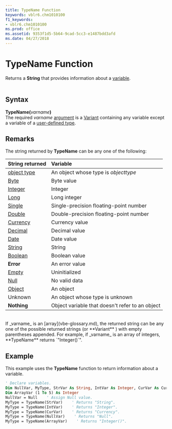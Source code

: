 ```yaml
---
title: TypeName Function
keywords: vblr6.chm1010100
f1_keywords:
- vblr6.chm1010100
ms.prod: office
ms.assetid: 9353f1d5-5b64-9cad-5cc3-e1487bdd3afd
ms.date: 04/27/2018
---
```



# TypeName Function

Returns a  **String** that provides information about a [variable](vbe-glossary.md).</br></br>
## Syntax
**TypeName(**_varname_**)**</br>
The required _varname_ [argument](vbe-glossary.md) is a [Variant](vbe-glossary.md) containing any variable except a variable of a [user-defined type](vbe-glossary.md).
## Remarks
The string returned by **TypeName** can be any one of the following:</br>

|**String returned**|**Variable**|
|:-----|:-----|
|[object type](vbe-glossary.md)|An object whose type is  _objecttype_|
|[Byte](vbe-glossary.md)|Byte value|
|[Integer](vbe-glossary.md)|Integer|
|[Long](vbe-glossary.md)|Long integer|
|[Single](vbe-glossary.md)|Single-precision floating-point number|
|[Double](vbe-glossary.md)|Double-precision floating-point number|
|[Currency](vbe-glossary.md)|Currency value|
|[Decimal](vbe-glossary.md)|Decimal value|
|[Date](vbe-glossary.md)|Date value|
|[String](vbe-glossary.md)|String|
|[Boolean](vbe-glossary.md)|Boolean value|
|**Error**|An error value|
|[Empty](vbe-glossary.md)|Uninitialized|
|[Null](vbe-glossary.md)|No valid data|
|[Object](vbe-glossary.md)|An object|
|Unknown|An object whose type is unknown|
|**Nothing**|Object variable that doesn't refer to an object|
<br>
If  _varname_ is an [array](vbe-glossary.md), the returned string can be any one of the possible returned strings (or  **Variant** ) with empty parentheses appended. For example, if _varname_ is an array of integers, **TypeName** returns `"Integer()`".

## Example

This example uses the **TypeName** function to return information about a variable.


```vb
' Declare variables.
Dim NullVar, MyType, StrVar As String, IntVar As Integer, CurVar As Currency
Dim ArrayVar (1 To 5) As Integer
NullVar = Null    ' Assign Null value.
MyType = TypeName(StrVar)    ' Returns "String".
MyType = TypeName(IntVar)    ' Returns "Integer".
MyType = TypeName(CurVar)    ' Returns "Currency".
MyType = TypeName(NullVar)    ' Returns "Null".
MyType = TypeName(ArrayVar)    ' Returns "Integer()".

```


